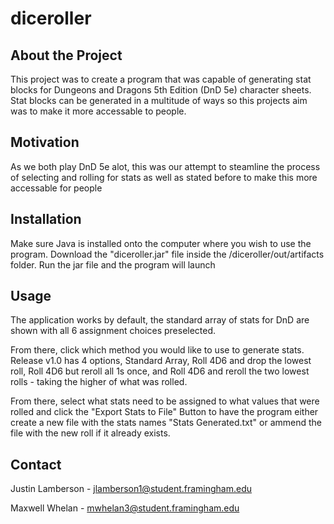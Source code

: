 # diceroller
## About the Project

This project was to create a program that was capable of generating stat blocks for Dungeons and Dragons 5th Edition (DnD 5e) character sheets.
Stat blocks can be generated in a multitude of ways so this projects aim was to make it more accessable to people.

## Motivation

As we both play DnD 5e alot, this was our attempt to steamline the process of selecting and rolling for stats as well as stated before
to make this more accessable for people

## Installation

Make sure Java is installed onto the computer where you wish to use the program. Download the "diceroller.jar" file inside the 
/diceroller/out/artifacts folder. Run the jar file and the program will launch

## Usage

The application works by default, the standard array of stats for DnD are shown with all 6 assignment choices preselected.

From there, click which method you would like to use to generate stats. Release v1.0 has 4 options, Standard Array, Roll 4D6 and drop the 
lowest roll, Roll 4D6 but reroll all 1s once, and Roll 4D6 and reroll the two lowest rolls - taking the higher of what was rolled.

From there, select what stats need to be assigned to what values that were rolled and click the "Export Stats to File" Button to
have the program either create a new file with the stats names "Stats Generated.txt" or ammend the file with the new roll
if it already exists. 

## Contact

Justin Lamberson - jlamberson1@student.framingham.edu

Maxwell Whelan - mwhelan3@student.framingham.edu